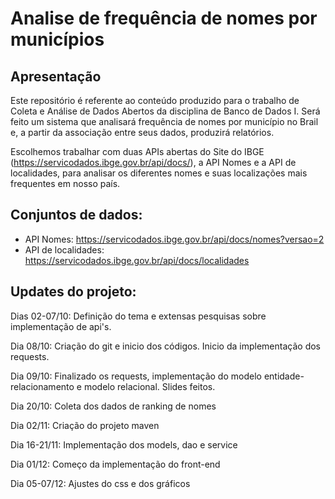 # Analise de frequência de nomes por municípios

## Apresentação
Este repositório é referente ao conteúdo produzido para o trabalho de Coleta e Análise de Dados Abertos da disciplina de Banco de Dados I. Será feito um sistema que analisará frequência de nomes por município no Brail e, a partir da associação entre seus dados, produzirá relatórios. 

Escolhemos trabalhar com duas APIs abertas do Site do IBGE (https://servicodados.ibge.gov.br/api/docs/), a API Nomes e a API de localidades, para analisar os diferentes nomes e suas localizações mais frequentes em nosso país.

## Conjuntos de dados:
- API Nomes: https://servicodados.ibge.gov.br/api/docs/nomes?versao=2
- API de localidades: https://servicodados.ibge.gov.br/api/docs/localidades

## Updates do projeto:

Dias 02-07/10: Definição do tema e extensas pesquisas sobre implementação de api's.

Dia 08/10: Criação do git e inicio dos códigos. Inicio da implementação dos requests.

Dia 09/10: Finalizado os requests, implementação do modelo entidade-relacionamento e modelo relacional. Slides feitos.

Dia 20/10: Coleta dos dados de ranking de nomes

Dia 02/11: Criação do projeto maven

Dia 16-21/11: Implementação dos models, dao e service

Dia 01/12: Começo da implementação do front-end

Dia 05-07/12: Ajustes do css e dos gráficos